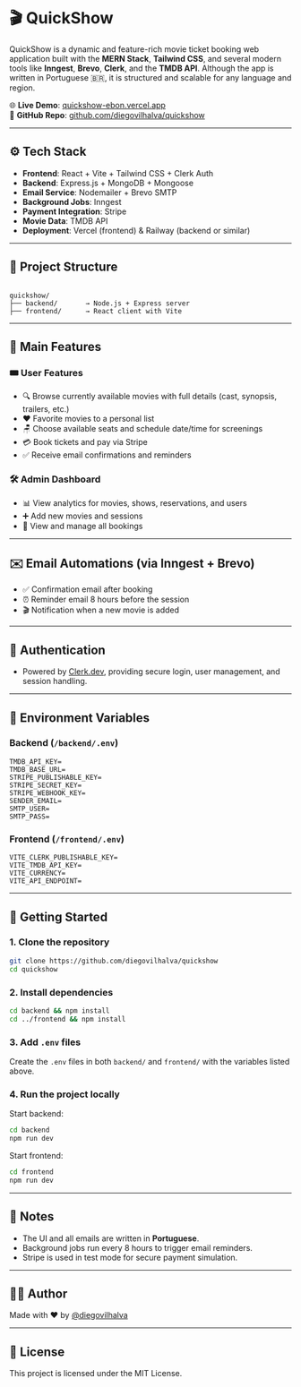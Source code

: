 
# 🎬 QuickShow

QuickShow is a dynamic and feature-rich movie ticket booking web application built with the **MERN Stack**, **Tailwind CSS**, and several modern tools like **Inngest**, **Brevo**, **Clerk**, and the **TMDB API**. Although the app is written in Portuguese 🇧🇷, it is structured and scalable for any language and region.

🌐 **Live Demo**: [quickshow-ebon.vercel.app](https://quickshow-ebon.vercel.app)  
📂 **GitHub Repo**: [github.com/diegovilhalva/quickshow](https://github.com/diegovilhalva/quickshow)

---

## ⚙️ Tech Stack

- **Frontend**: React + Vite + Tailwind CSS + Clerk Auth
- **Backend**: Express.js + MongoDB + Mongoose
- **Email Service**: Nodemailer + Brevo SMTP
- **Background Jobs**: Inngest
- **Payment Integration**: Stripe
- **Movie Data**: TMDB API
- **Deployment**: Vercel (frontend) & Railway (backend or similar)

---

## 📁 Project Structure

```

quickshow/
├── backend/       → Node.js + Express server
├── frontend/      → React client with Vite

````

---

## 🧠 Main Features

### 🎟️ User Features
- 🔍 Browse currently available movies with full details (cast, synopsis, trailers, etc.)
- ❤️ Favorite movies to a personal list
- 🪑 Choose available seats and schedule date/time for screenings
- 💳 Book tickets and pay via Stripe
- ✅ Receive email confirmations and reminders

### 🛠️ Admin Dashboard
- 📊 View analytics for movies, shows, reservations, and users
- ➕ Add new movies and sessions
- 🧾 View and manage all bookings

---

## ✉️ Email Automations (via Inngest + Brevo)
- ✅ Confirmation email after booking
- ⏰ Reminder email 8 hours before the session
- 🎬 Notification when a new movie is added

---

## 🔐 Authentication

- Powered by [Clerk.dev](https://clerk.dev), providing secure login, user management, and session handling.

---

## 🔑 Environment Variables

### Backend (`/backend/.env`)
```env
TMDB_API_KEY=
TMDB_BASE_URL=
STRIPE_PUBLISHABLE_KEY=
STRIPE_SECRET_KEY=
STRIPE_WEBHOOK_KEY=
SENDER_EMAIL=
SMTP_USER=
SMTP_PASS=
````

### Frontend (`/frontend/.env`)

```env
VITE_CLERK_PUBLISHABLE_KEY=
VITE_TMDB_API_KEY=
VITE_CURRENCY=
VITE_API_ENDPOINT=
```

---

## 🚀 Getting Started

### 1. Clone the repository

```bash
git clone https://github.com/diegovilhalva/quickshow
cd quickshow
```

### 2. Install dependencies

```bash
cd backend && npm install
cd ../frontend && npm install
```

### 3. Add `.env` files

Create the `.env` files in both `backend/` and `frontend/` with the variables listed above.

### 4. Run the project locally

Start backend:

```bash
cd backend
npm run dev
```

Start frontend:

```bash
cd frontend
npm run dev
```

---


## 📌 Notes

* The UI and all emails are written in **Portuguese**.
* Background jobs run every 8 hours to trigger email reminders.
* Stripe is used in test mode for secure payment simulation.

---

## 👨‍💻 Author

Made with ❤️ by [@diegovilhalva](https://github.com/diegovilhalva)

---

## 📝 License

This project is licensed under the MIT License.




